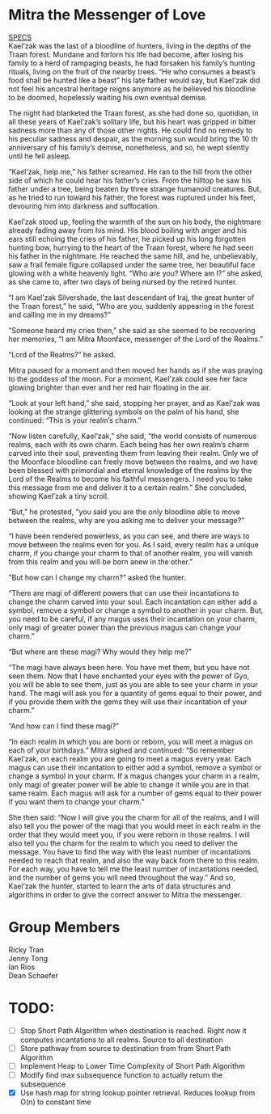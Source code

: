 # Mitra the Messenger of Love
[SPECS](http://rickytran.com:8000/f/fd1c01e620/?dl=1)  
Kael’zak was the last of a bloodline of hunters, living in the depths of the Traan forest. Mundane and
forlorn his life had become, after losing his family to a herd of rampaging beasts, he had forsaken his
family’s hunting rituals, living on the fruit of the nearby trees. “He who consumes a beast’s food shall be
hunted like a beast” his late father would say, but Kael’zak did not feel his ancestral heritage reigns
anymore as he believed his bloodline to be doomed, hopelessly waiting his own eventual demise.

The night had blanketed the Traan forest, as she had done so, quotidian, in all these years of Kael’zak’s
solitary life, but his heart was gripped in bitter sadness more than any of those other nights. He could find
no remedy to his peculiar sadness and despair, as the morning sun would bring the 10 th anniversary of his
family’s demise, nonetheless, and so, he wept silently until he fell asleep.

“Kael’zak, help me,” his father screamed. He ran to the hill from the other side of which he could hear his
father’s cries. From the hilltop he saw his father under a tree, being beaten by three strange humanoid
creatures. But, as he tried to run toward his father, the forest was ruptured under his feet, devouring him
into darkness and suffocation.
  
Kael’zak stood up, feeling the warmth of the sun on his body, the nightmare already fading away from his
mind. His blood boiling with anger and his ears still echoing the cries of his father, he picked up his long
forgotten hunting bow, hurrying to the heart of the Traan forest, where he had seen his father in the
nightmare. He reached the same hill, and he, unbelievably, saw a frail female figure collapsed under the
same tree, her beautiful face glowing with a white heavenly light.
“Who are you? Where am I?” she asked, as she came to, after two days of being nursed by the retired
hunter.
    
“I am Kael’zak Silvershade, the last descendant of Iraj, the great hunter of the Traan forest,” he said, “Who
are you, suddenly appearing in the forest and calling me in my dreams?”

“Someone heard my cries then,” she said as she seemed to be recovering her memories, “I am Mitra
Moonface, messenger of the Lord of the Realms.”
  
“Lord of the Realms?” he asked.
  
Mitra paused for a moment and then moved her hands as if she was praying to the goddess of the moon.
For a moment, Kael’zak could see her face glowing brighter than ever and her red hair floating in the air.

“Look at your left hand,” she said, stopping her prayer, and as Kael’zak was looking at the strange glittering
symbols on the palm of his hand, she continued: “This is your realm’s charm.”

“Now listen carefully, Kael’zak,” she said, “the world consists of numerous realms, each with its own
charm. Each being has her own realm’s charm carved into their soul, preventing them from leaving their
realm. Only we of the Moonface bloodline can freely move between the realms, and we have been blessed
with primordial and eternal knowledge of the realms by the Lord of the Realms to become his faithful
messengers. I need you to take this message from me and deliver it to a certain realm.” She concluded,
showing Kael’zak a tiny scroll.

“But,” he protested, “you said you are the only bloodline able to move between the realms, why are you
asking me to deliver your message?”

“I have been rendered powerless, as you can see, and there are ways to move between the realms even
for you. As I said, every realm has a unique charm, if you change your charm to that of another realm, you
will vanish from this realm and you will be born anew in the other.”

"But how can I change my charm?” asked the hunter.

“There are magi of different powers that can use their incantations to change the charm carved into your
soul. Each incantation can either add a symbol, remove a symbol or change a symbol to another in your
charm. But, you need to be careful, if any magus uses their incantation on your charm, only magi of greater
power than the previous magus can change your charm.”

“But where are these magi? Why would they help me?”

“The magi have always been here. You have met them, but you have not seen them. Now that I have
enchanted your eyes with the power of Gyo, you will be able to see them, just as you are able to see your
charm in your hand. The magi will ask you for a quantity of gems equal to their power, and if you provide
them with the gems they will use their incantation of your charm.”

“And how can I find these magi?”

“In each realm in which you are born or reborn, you will meet a magus on each of your birthdays.”
Mitra sighed and continued: “So remember Kael’zak, on each realm you are going to meet a magus every
year. Each magus can use their incantation to either add a symbol, remove a symbol or change a symbol
in your charm. If a magus changes your charm in a realm, only magi of greater power will be able to change
it while you are in that same realm. Each magus will ask for a number of gems equal to their power if you
want them to change your charm.”

She then said: “Now I will give you the charm for all of the realms, and I will also tell you the power of the
magi that you would meet in each realm in the order that they would meet you, if you were reborn in
those realms. I will also tell you the charm for the realm to which you need to deliver the message. You
have to find the way with the least number of incantations needed to reach that realm, and also the way
back from there to this realm. For each way, you have to tell me the least number of incantations needed,
and the number of gems you will need throughout the way.”
And so, Kael’zak the hunter, started to learn the arts of data structures and algorithms in order to give the
correct answer to Mitra the messenger.

# Group Members
Ricky Tran  
Jenny Tong  
Ian Rios  
Dean Schaefer  

# TODO:
* [ ] Stop Short Path Algorithm when destination is reached. Right now it computes incantations to all realms. Source to all destination
* [ ] Store pathway from source to destination from from Short Path Algorithm
* [ ] Implement Heap to Lower Time Complexity of Short Path Algorithm
* [ ] Modify find max subsequence function to actually return the subsequence
* [X] Use hash map for string lookup pointer retrieval. Reduces lookup from O(n) to constant time
